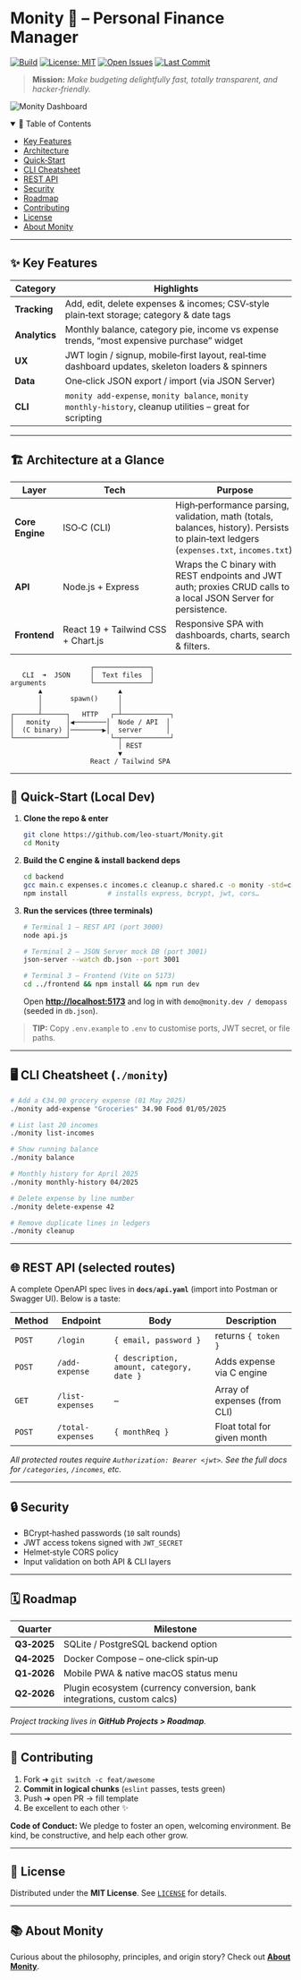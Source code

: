 # Monity 💸 – Personal Finance Manager

[![Build](https://img.shields.io/github/actions/workflow/status/leo-stuart/Monity/ci.yml?label=build)](https://github.com/leo-stuart/Monity/actions)
[![License: MIT](https://img.shields.io/badge/License-MIT-green.svg)](LICENSE)
[![Open Issues](https://img.shields.io/github/issues/leo-stuart/Monity)](https://github.com/leo-stuart/Monity/issues)
[![Last Commit](https://img.shields.io/github/last-commit/leo-stuart/Monity)](https://github.com/leo-stuart/Monity/commits/main)

> **Mission:** *Make budgeting delightfully fast, totally transparent, and hacker‑friendly.*

![Monity Dashboard](docs/assets/dashboard-light.png)

<details open>
<summary>📑 Table of Contents</summary>

* [Key Features](#-key-features)
* [Architecture](#-architecture-at-a-glance)
* [Quick‑Start](#-quick-start-local-dev)
* [CLI Cheatsheet](#-cli-cheatsheet-monity)
* [REST API](#-rest-api-selected-routes)
* [Security](#-security)
* [Roadmap](#-roadmap)
* [Contributing](#-contributing)
* [License](#-license)
* [About Monity](docs/about.md)

</details>

---

## ✨ Key Features

| Category      | Highlights                                                                                                |
| ------------- | --------------------------------------------------------------------------------------------------------- |
| **Tracking**  | Add, edit, delete expenses & incomes; CSV‑style plain‑text storage; category & date tags                  |
| **Analytics** | Monthly balance, category pie, income vs expense trends, “most expensive purchase” widget                 |
| **UX**        | JWT login / signup, mobile‑first layout, real‑time dashboard updates, skeleton loaders & spinners         |
| **Data**      | One‑click JSON export / import (via JSON Server)                                                          |
| **CLI**       | `monity add-expense`, `monity balance`, `monity monthly-history`, cleanup utilities – great for scripting |

---

## 🏗️ Architecture at a Glance

| Layer           | Tech                               | Purpose                                                                                                                                 |
| --------------- | ---------------------------------- | --------------------------------------------------------------------------------------------------------------------------------------- |
| **Core Engine** | ISO‑C (CLI)                        | High‑performance parsing, validation, math (totals, balances, history). Persists to plain‑text ledgers (`expenses.txt`, `incomes.txt`). |
| **API**         | Node.js + Express                  | Wraps the C binary with REST endpoints and JWT auth; proxies CRUD calls to a local JSON Server for persistence.                         |
| **Frontend**    | React 19 + Tailwind CSS + Chart.js | Responsive SPA with dashboards, charts, search & filters.                                                                               |

```
                    ┌──────────────┐
   CLI  ➜  JSON     │  Text files  │
arguments           └──────────────┘
       ▲                   ▲
       │       spawn()     │
       │                   │
┌──────┴──────┐   HTTP   ┌─┴────────────┐
│   monity    │◀────────│  Node / API  │
│  (C binary) │────────▶│  server      │
└─────────────┘          └─┬────────────┘
                           │ REST
                           ▼
                    React / Tailwind SPA
```

---

## 🚀 Quick‑Start (Local Dev)

1. **Clone the repo & enter**

   ```bash
   git clone https://github.com/leo-stuart/Monity.git
   cd Monity
   ```

2. **Build the C engine & install backend deps**

   ```bash
   cd backend
   gcc main.c expenses.c incomes.c cleanup.c shared.c -o monity -std=c11 -Wall -Wextra
   npm install          # installs express, bcrypt, jwt, cors…
   ```

3. **Run the services (three terminals)**

   ```bash
   # Terminal 1 – REST API (port 3000)
   node api.js

   # Terminal 2 – JSON Server mock DB (port 3001)
   json-server --watch db.json --port 3001

   # Terminal 3 – Frontend (Vite on 5173)
   cd ../frontend && npm install && npm run dev
   ```

   Open **[http://localhost:5173](http://localhost:5173)** and log in with `demo@monity.dev / demopass` (seeded in `db.json`).

> **TIP:** Copy `.env.example` to `.env` to customise ports, JWT secret, or file paths.

---

## 🖥️ CLI Cheatsheet (`./monity`)

```bash
# Add a €34.90 grocery expense (01 May 2025)
./monity add-expense "Groceries" 34.90 Food 01/05/2025

# List last 20 incomes
./monity list-incomes

# Show running balance
./monity balance

# Monthly history for April 2025
./monity monthly-history 04/2025

# Delete expense by line number
./monity delete-expense 42

# Remove duplicate lines in ledgers
./monity cleanup
```

---

## 🌐 REST API (selected routes)

A complete OpenAPI spec lives in **`docs/api.yaml`** (import into Postman or Swagger UI). Below is a taste:

| Method | Endpoint          | Body                                      | Description                  |
| ------ | ----------------- | ----------------------------------------- | ---------------------------- |
| `POST` | `/login`          | `{ email, password }`                     | returns `{ token }`          |
| `POST` | `/add-expense`    | `{ description, amount, category, date }` | Adds expense via C engine    |
| `GET`  | `/list-expenses`  | –                                         | Array of expenses (from CLI) |
| `POST` | `/total-expenses` | `{ monthReq }`                            | Float total for given month  |

*All protected routes require `Authorization: Bearer <jwt>`. See the full docs for `/categories`, `/incomes`, etc.*

---

## 🔒 Security

* BCrypt‑hashed passwords (`10` salt rounds)
* JWT access tokens signed with `JWT_SECRET`
* Helmet‑style CORS policy
* Input validation on both API & CLI layers

---

## 🗓️ Roadmap

| Quarter     | Milestone                                                               |
| ----------- | ----------------------------------------------------------------------- |
| **Q3‑2025** | SQLite / PostgreSQL backend option                                      |
| **Q4‑2025** | Docker Compose – one‑click spin‑up                                      |
| **Q1‑2026** | Mobile PWA & native macOS status menu                                   |
| **Q2‑2026** | Plugin ecosystem (currency conversion, bank integrations, custom calcs) |

*Project tracking lives in **GitHub Projects > Roadmap**.*

---

## 🤝 Contributing

1. Fork ➜ `git switch -c feat/awesome`
2. **Commit in logical chunks** (`eslint` passes, tests green)
3. Push ➜ open PR → fill template
4. Be excellent to each other ✨

**Code of Conduct:** We pledge to foster an open, welcoming environment. Be kind, be constructive, and help each other grow.

---

## 📝 License

Distributed under the **MIT License**. See [`LICENSE`](LICENSE) for details.

---

## 📚 About Monity

Curious about the philosophy, principles, and origin story? Check out **[About Monity](docs/about.md)**.
